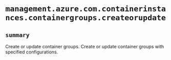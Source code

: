 # `management.azure.com.containerinstances.containergroups.createorupdate`

## `summary`
Create or update container groups. Create or update container groups with specified configurations.


